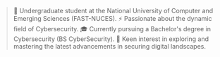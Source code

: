 > 📖 Undergraduate student at the National University of Computer and Emerging Sciences (FAST-NUCES).
> ⚡ Passionate about the dynamic field of Cybersecurity.
> 🎓 Currently pursuing a Bachelor's degree in Cybersecurity (BS CyberSecurity).
> 🔐 Keen interest in exploring and mastering the latest advancements in securing digital landscapes.

<!---
Khalid-Umar1/Khalid-Umar1 is a ✨ special ✨ repository because its `README.md` (this file) appears on your GitHub profile.
You can click the Preview link to take a look at your changes.
--->
